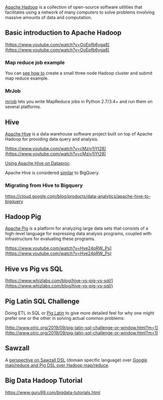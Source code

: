 [Apache Hadoop](https://en.wikipedia.org/wiki/Apache_Hadoop) is a collection of open-source software utilities that facilitates using a network of many computers to solve problems involving massive amounts of data and computation. 

## Basic introduction to Apache Hadoop

[https://www.youtube.com/watch?v=OoEpfb6yga8](https://www.youtube.com/watch?v=OoEpfb6yga8)

### Map reduce job example

You can [see how to]( https://www.linode.com/docs/guides/how-to-install-and-set-up-hadoop-cluster/) create a small three node Hadoop cluster and submit map reduce example.

### MrJob

[mrjob](https://mrjob.readthedocs.io/) lets you write MapReduce jobs in Python 2.7/3.4+ and run them on several platforms. 


## Hive

[Apache Hive](https://hive.apache.org/) is a data warehouse software project built on top of Apache Hadoop for providing data query and analysis. 

[https://www.youtube.com/watch?v=cMziv1iYt28](https://www.youtube.com/watch?v=cMziv1iYt28)

[Using Apache Hive on Dataproc](https://cloud.google.com/architecture/using-apache-hive-on-cloud-dataproc ).

Apache Hive is considered [similar]( https://blog.clairvoyantsoft.com/bigquery-fundamentals-and-its-benefits-over-hive-hadoop-c3d53e4d2b8f ) to BigQuery.

### Migrating from Hive to Bigquery 

https://cloud.google.com/blog/products/data-analytics/apache-hive-to-bigquery

## Hadoop Pig 

[Apache Pig](http://pig.apache.org/) is a platform for analyzing large data sets that consists of a high-level language for expressing data analysis programs, coupled with infrastructure for evaluating these programs.

[https://www.youtube.com/watch?v=Hve24pRW_Ps](https://www.youtube.com/watch?v=Hve24pRW_Ps) 


## Hive vs Pig vs SQL

[https://www.whizlabs.com/blog/hive-vs-pig-vs-sql/](https://www.whizlabs.com/blog/hive-vs-pig-vs-sql/)


## Pig Latin SQL Challenge

Doing ETL in SQL or [Pig Latin](https://pig.apache.org/docs/latest/basic.html) to give more detailed feel for why one might prefer one or the other in solving actual common problems:

[http://www.olric.org/2019/09/pig-latin-sql-challenge-or-window.html?m=1](http://www.olric.org/2019/09/pig-latin-sql-challenge-or-window.html?m=1)


## Sawzall

A [perspective on Sawzall DSL](http://glinden.blogspot.com/2007/04/yahoo-pig-and-google-sawzall.html) (domain specific language) over [Google map/reduce and Pig DSL over Hadoop map/reduce](http://www.unofficialgoogledatascience.com/2015/12/replacing-sawzall-case-study-in-domain.html).

## Big Data Hadoop Tutorial

https://www.guru99.com/bigdata-tutorials.html

